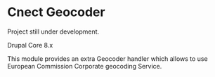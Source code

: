 # Cnect Geocoder

Project still under development.

Drupal Core 8.x

This module provides an extra Geocoder handler which allows to use European Commission Corporate geocoding Service.

